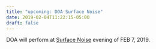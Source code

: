 ```yaml
---
title: "upcoming: DOA Surface Noise"
date: 2019-02-04T11:22:15-05:00
draft: false
---
```


DOA will perform at [Surface Noise](http://surfacenoiselouisville.com/) evening
of FEB 7, 2019.

